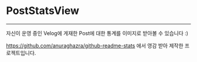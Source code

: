 # PostStatsView
<hr/>

자신이 운영 중인 Velog에 게재한 Post에 대한 통계를 이미지로 받아볼 수 있습니다 :)


https://github.com/anuraghazra/github-readme-stats 에서 영감 받아 제작한 프로젝트입니다.
